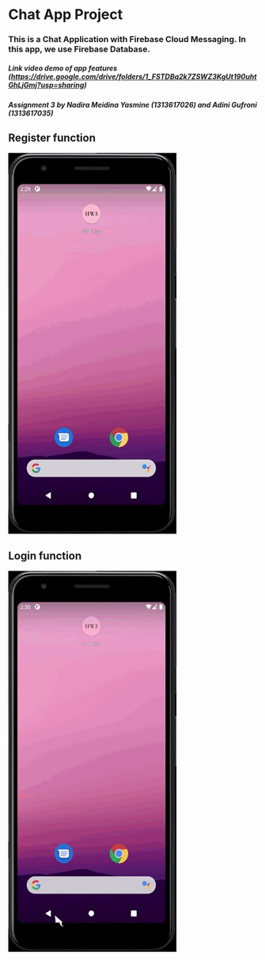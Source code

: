 # Chat App Project
### This is a Chat Application with Firebase Cloud Messaging. In this app, we use Firebase Database.

##### Link video demo of app features (https://drive.google.com/drive/folders/1_FSTDBq2k7ZSWZ3KgUt190uhtGhLjGmj?usp=sharing)
##### Assignment 3 by Nadira Meidina Yasmine (1313617026) and Adini Gufroni (1313617035)

## Register function

<img src="./chatapp-demo-register.gif" alt="demo of the register function" width="340" height="770">

## Login function

<img src="./chatapp-demo-login.gif" alt="demo of the login function" width="340" height="770">
